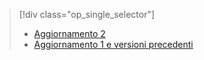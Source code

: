 > [!div class="op_single_selector"]
> * [Aggiornamento 2](../articles/storsimple/storsimple-manage-volumes-u2.md)
> * [Aggiornamento 1 e versioni precedenti](../articles/storsimple/storsimple-manage-volumes.md)
> 
> 



<!--HONumber=Nov16_HO3-->


